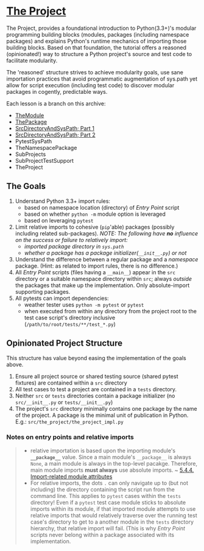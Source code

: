 # [The Project]

[The Project]: #the-project

The Project, provides a foundational introduction to Python(3.3+)'s
modular programming building blocks (modules, packages (including
namespace packages) and explains Python's runtime mechanics of importing
those building blocks. Based on that foundation, the tutorial offers a
reasoned (opinionated!) way to structure a Python project's source and
test code to facilitate modularity.

The 'reasoned' structure strives to achieve modularity goals, use sane
importation practices that avoid programmatic augmentation of sys.path
yet allow for script execution (including test code) to discover modular
packages in cogently, predictable ways.

Each lesson is a branch on this archive:

- [TheModule](./TheModule.md)
- [ThePackage](./ThePackage.md)
- [SrcDirectoryAndSysPath; Part 1](./SrcDirectoryAndSysPath.md)
- [SrcDirectoryAndSysPath; Part 2](./SrcDirectoryAndSysPath.md)
- PytestSysPath
- TheNamespacePackage
- SubProjects
- SubProjectTestSupport
- TheProject

## The Goals

[The Goals]: #the-goals

1. Understand Python 3.3+ import rules:
   - based on namespace location (directory) of _Entry Point_ script
   - based on whether `python -m` module option is leveraged
   - based on leveraging `pytest`
2. Limit relative imports to cohesive (`pip`'able) packages (possibly
   including related sub-packages). _NOTE: The following have **no**
   influence on the success or failure to relatively import:_
   * _imported package directory in `sys.path`_
   * _whether a package has a package initializer(`__init__.py`) or
     not_
3. Understand the difference between a regular package and a _namespace_
   package. (Hint: as related to import rules, there is no difference.)
4. All _Entry Point_ scripts (files having a `__main__`) appear in the
   `src` directory or a suitable namespace directory within `src`;
   always _outside_ the packages that make up the implementation. Only
   absolute-import supporting packages.
5. All pytests can import dependencies:
   - weather tester uses `python -m pytest` or `pytest`
   - when executed from within any directory from the project root to
     the test case script's directory inclusive
     (`/path/to/root/tests/**/test_*.py`)

## Opinionated Project Structure

This structure has value beyond easing the implementation of the goals
above.

1. Ensure all project source or shared testing source (shared pytest
   fixtures) are contained within a `src` directory
2. All test cases to test a project are contained in a `tests`
   directory.
3. Neither `src` or `tests` directories contain a package initializer
   (no `src/__init__.py` or `tests/__init__.py`)
4. The project's `src` directory minimally contains one package by the
   name of the project. A package is the minimal unit of publication in
   Python. E.g.: `src/the_project/the_project_impl.py`


### Notes on entry points and relative imports

> * relative importation is based upon the importing module's
>   **`__package__`** value. Since a main module's `__package__` is
>   always `None`, a main module is always in the top-level pacakge.
>   Therefore, main module imports **must always** use absolute imports.
>   ~
>   [5.4.4. Import-related module attributes](https://docs.python.org/3/reference/import.html#__package__)
> * For relative imports, the dots `.` can only navigate up to (but not
>   including) the directory containing the script run from the command
>   line. This applies to `pytest` cases within the `tests` directory!
>   Even if a `pytest` test case module sticks to absolute imports
>   within its module, if that imported module attempts to use relative
>   imports that would relatively traverse over the running test case's
>   directory to get to a another module in the `tests` directory
>   hierarchy, that relative import will fail. (This is why _Entry
>   Point_ scripts never belong within a package associated with its
>   implementation.

